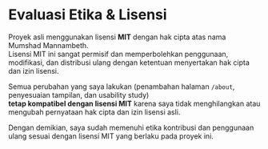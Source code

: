 # Evaluasi Etika & Lisensi

Proyek asli menggunakan lisensi **MIT** dengan hak cipta atas nama Mumshad Mannambeth.  
Lisensi MIT ini sangat permisif dan memperbolehkan penggunaan, modifikasi, dan distribusi ulang dengan ketentuan menyertakan hak cipta dan izin lisensi.

Semua perubahan yang saya lakukan (penambahan halaman `/about`, penyesuaian tampilan, dan usability study)  
**tetap kompatibel dengan lisensi MIT** karena saya tidak menghilangkan atau mengubah pernyataan hak cipta dan izin lisensi asli.

Dengan demikian, saya sudah memenuhi etika kontribusi dan penggunaan ulang sesuai dengan lisensi MIT yang berlaku pada proyek ini.
